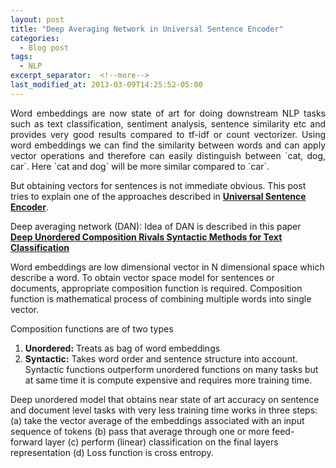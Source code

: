 ```yaml
---
layout: post
title: "Deep Averaging Network in Universal Sentence Encoder"
categories:
  - Blog post
tags:
  - NLP
excerpt_separator:  <!--more-->
last_modified_at: 2013-03-09T14:25:52-05:00
---
```

<div style="text-align: justify">Word embeddings are now state of art for doing downstream NLP tasks such as text classification, sentiment analysis, sentence similarity etc and provides very good results compared to tf-idf or count vectorizer. Using word embeddings we can find the similarity between words and can apply vector operations and therefore can easily distinguish between `cat, dog, car`. Here `cat and dog` will be more similar compared to `car`.</div>

<!--more-->
But obtaining vectors for sentences is not immediate obvious. This post tries to explain one of the approaches described in [**Universal Sentence Encoder**](https://arxiv.org/pdf/1803.11175.pdf).

Deep averaging network (DAN): Idea of DAN is described in this paper [**Deep Unordered Composition Rivals Syntactic Methods for Text Classification**](https://people.cs.umass.edu/~miyyer/pubs/2015_acl_dan.pdf)

Word  embeddings are low dimensional vector in N dimensional space which  describe a word. To obtain vector space model for sentences or  documents, appropriate composition function is required. Composition  function is mathematical process of combining multiple words into single  vector.

Composition functions are of two types

1. **Unordered:** Treats as bag of word embeddings
2. **Syntactic:** Takes word order and sentence structure into account. Syntactic  functions outperform unordered functions on many tasks but at same time  it is compute expensive and requires more training time.

Deep  unordered model that obtains near state of art accuracy on sentence and  document level tasks with very less training time works in three steps:
(a) take the vector average of the embeddings associated with an input sequence of tokens
(b) pass that average through one or more feed-forward layer
(c) perform (linear) classification on the final layers representation
(d) Loss function is cross entropy.

